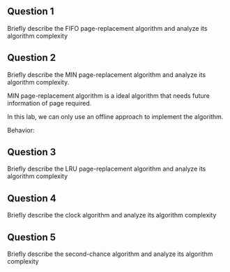 ## Question 1

Briefly describe the FIFO page-replacement algorithm and analyze its algorithm complexity

## Question 2

Briefly describe the MIN page-replacement algorithm and analyze its algorithm complexity.

MIN page-replacement algorithm is a ideal algorithm that needs future information of page required.

In this lab, we can only use an offline approach to implement the algorithm.

Behavior:

## Question 3

Briefly describe the LRU page-replacement algorithm and analyze its algorithm complexity

## Question 4

Briefly describe the clock algorithm and analyze its algorithm complexity

## Question 5

Briefly describe the second-chance algorithm and analyze its algorithm complexity

